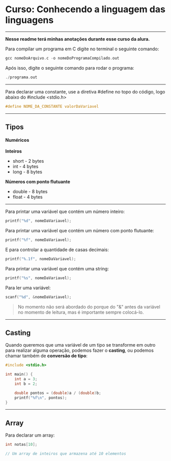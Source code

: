 # Curso: Conhecendo a linguagem das linguagens
---

**Nesse readme terá minhas anotações durante esse curso da alura.**


Para compilar um programa em C digite no terminal o seguinte comando:
```C
gcc nomeDoArquivo.c -o nomeDoProgramaCompilado.out
```

Após isso, digite o seguinte comando para rodar o programa:
```C
./programa.out
```
---
Para declarar uma constante, use a diretiva #define no topo do código, logo abaixo do #include <stdio.h>
```C
#define NOME_DA_CONSTANTE valorDaVariavel
```
---

## Tipos
#### Numéricos
**Inteiros**
- short - 2 bytes
- int - 4 bytes
- long - 8 bytes

**Números com ponto flutuante**
- double - 8 bytes
- float - 4 bytes

---

Para printar uma variável que contém um número inteiro:
```C
printf("%d", nomeDaVariavel);
```

Para printar uma variável que contém um número com ponto flutuante:
```C
printf("%f", nomeDaVariavel);
```

E para controlar a quantidade de casas decimais:
```C
printf("%.1f", nomeDaVariavel);
```

Para printar uma variável que contém uma string:
```C
printf("%s", nomeDaVariavel);
```

Para ler uma variável:
```C
scanf("%d", &nomeDaVariavel);
```

> No momento não será abordado do porque do "&" antes da variável no momento de leitura, mas é importante sempre colocá-lo.
---

## Casting
Quando queremos que uma variável de um tipo se transforme em outro para realizar alguma operação, podemos fazer o **casting**, ou podemos chamar também de **conversão de tipo**:
```C
#include <stdio.h>

int main() {
    int a = 3;
    int b = 2;

    double pontos = (double)a / (double)b;
    printf("%f\n", pontos);
}
```
---
## Array
Para declarar um array:
```C
int notas[10];

// Um array de inteiros que armazena até 10 elementos
```